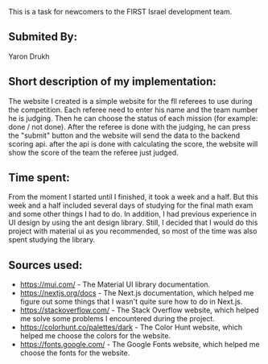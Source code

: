 This is a task for newcomers to the FIRST Israel development team.

## Submited By:
Yaron Drukh

## Short description of my implementation:
The website I created is a simple website for the fll referees to use during the competition.
Each referee need to enter his name and the team number he is judging.
Then he can choose the status of each mission (for example: done / not done).
After the referee is done with the judging, he can press the "submit" button and the website will send the data to the backend scoring api.
after the api is done with calculating the score, the website will show the score of the team the referee just judged.

## Time spent:
From the moment I started until I finished, it took a week and a half. But this week and a half included several days of studying for the final math exam and some other things I had to do. In addition, I had previous experience in UI design by using the ant design library. Still, I decided that I would do this project with material ui as you recommended, so most of the time was also spent studying the library.

## Sources used:

- https://mui.com/ - The Material UI library documentation.
- https://nextjs.org/docs - The Next.js documentation, which helped me figure out some things that I wasn't quite sure how to do in Next.js.
- https://stackoverflow.com/ - The Stack Overflow website, which helped me solve some problems I encountered during the project.
- https://colorhunt.co/palettes/dark - The Color Hunt website, which helped me choose the colors for the website.
- https://fonts.google.com/ - The Google Fonts website, which helped me choose the fonts for the website.